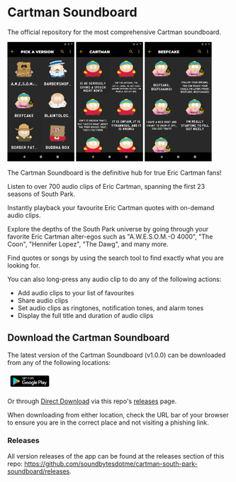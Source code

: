 # Cartman Soundboard
The official repository for the most comprehensive Cartman soundboard.

<img src="assets/screenshots/pick-a-version.png" alt="Pick a Version" width="30%"/> <img src="assets/screenshots/cartman.png" alt="Cartman" width="30%"/> <img src="assets/screenshots/cartman-beefcake.png" alt="Cartman Beefcake" width="30%"/>

The Cartman Soundboard is the definitive hub for true Eric Cartman fans!

Listen to over 700 audio clips of Eric Cartman, spanning the first 23 seasons of South Park.

Instantly playback your favourite Eric Cartman quotes with on-demand audio clips.

Explore the depths of the South Park universe by going through your favorite Eric Cartman alter-egos such as "A.W.E.S.O.M.-O 4000", "The Coon", "Hennifer Lopez", "The Dawg", and many more.

Find quotes or songs by using the search tool to find exactly what you are looking for.

You can also long-press any audio clip to do any of the following actions:

-	Add audio clips to your list of favourites
-	Share audio clips
-	Set audio clips as ringtones, notification tones, and alarm tones
-	Display the full title and duration of audio clips

## Download the Cartman Soundboard

The latest version of the Cartman Soundboard (v1.0.0) can be downloaded from any of the following locations:

<a href="https://play.google.com/store/apps/details?id=me.soundbytes.cartman_south_park_soundboard"><img src="assets/google-play-badge.png" width="20%" alt="Google Play Badge"></a>

Or through [Direct Download](https://github.com/soundbytesdotme/cartman-south-park-soundboard/releases/download/v1.0.0/cartman-south-park-soundboard-1.0.0.apk) via this repo's [releases](https://github.com/soundbytesdotme/cartman-south-park-soundboard/releases) page.

When downloading from either location, check the URL bar of your browser to ensure you are in the correct place and not visiting a phishing link.

### Releases

All version releases of the app can be found at the releases section of this repo: https://github.com/soundbytesdotme/cartman-south-park-soundboard/releases.

